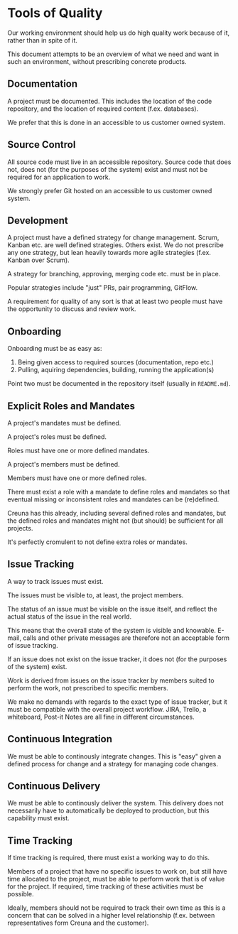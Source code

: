 # Tools of Quality

Our working environment should help us do high quality work because of it, rather than in spite of it.

This document attempts to be an overview of what we need and want in such an environment, without prescribing concrete products.

## Documentation

A project must be documented. This includes the location of the code repository, and the location of required content (f.ex. databases).

We prefer that this is done in an accessible to us customer owned system.

## Source Control

All source code must live in an accessible repository. Source code that does not, does not (for the purposes of the system) exist and must not be required for an application to work.

We strongly prefer Git hosted on an accessible to us customer owned system.

## Development

A project must have a defined strategy for change management. Scrum, Kanban etc. are well defined strategies. Others exist. We do not prescribe any one strategy, but lean heavily towards more agile strategies (f.ex. Kanban over Scrum).

A strategy for branching, approving, merging code etc. must be in place.

Popular strategies include "just" PRs, pair programming, GitFlow.

A requirement for quality of any sort is that at least two people must have the opportunity to discuss and review work.

## Onboarding

Onboarding must be as easy as:

1. Being given access to required sources (documentation, repo etc.)
2. Pulling, aquiring dependencies, building, running the application(s)

Point two must be documented in the repository itself (usually in `README.md`).

## Explicit Roles and Mandates

A project's mandates must be defined.

A project's roles must be defined.

Roles must have one or more defined mandates.

A project's members must be defined.

Members must have one or more defined roles.

There must exist a role with a mandate to define roles and mandates so that eventual missing or inconsistent roles and mandates can be (re)defined.

Creuna has this already, including several defined roles and mandates, but the defined roles and mandates might not (but should) be sufficient for all projects.

It's perfectly cromulent to not define extra roles or mandates.

## Issue Tracking

A way to track issues must exist.

The issues must be visible to, at least, the project members.

The status of an issue must be visible on the issue itself, and reflect the actual status of the issue in the real world.

This means that the overall state of the system is visible and knowable. E-mail, calls and other private messages are therefore not an acceptable form of issue tracking.

If an issue does not exist on the issue tracker, it does not (for the purposes of the system) exist.

Work is derived from issues on the issue tracker by members suited to perform the work, not prescribed to specific members.

We make no demands with regards to the exact type of issue tracker, but it must be compatible with the overall project workflow. JIRA, Trello, a whiteboard, Post-it Notes are all fine in different circumstances.

## Continuous Integration

We must be able to continously integrate changes. This is "easy" given a defined process for change and a strategy for managing code changes.

## Continuous Delivery

We must be able to continously deliver the system. This delivery does not necessarily have to automatically be deployed to production, but this capability must exist.

## Time Tracking

If time tracking is required, there must exist a working way to do this.

Members of a project that have no specific issues to work on, but still have time allocated to the project, must be able to perform work that is of value for the project. If required, time tracking of these activities must be possible.

Ideally, members should not be required to track their own time as this is a concern that can be solved in a higher level relationship (f.ex. between representatives form Creuna and the customer).
